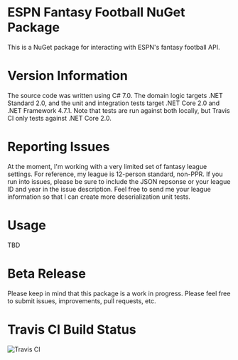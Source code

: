 # ESPN Fantasy Football NuGet Package
This is a NuGet package for interacting with ESPN's fantasy football API.

# Version Information
The source code was written using C# 7.0. The domain logic targets .NET Standard 2.0, and the unit and integration tests target .NET Core 2.0 and .NET Framework 4.7.1. Note that tests are run against both locally, but Travis CI only tests against .NET Core 2.0.

# Reporting Issues
At the moment, I'm working with a very limited set of fantasy league settings. For reference, my league is 12-person standard, non-PPR. If you run into issues, please be sure to include the JSON repsonse or your league ID and year in the issue description. Feel free to send me your league information so that I can create more deserialization unit tests.

# Usage
TBD

# Beta Release
Please keep in mind that this package is a work in progress. Please feel free to submit issues, improvements, pull requests, etc.

# Travis CI Build Status
![Travis CI](https://api.travis-ci.org/scottenriquez/espn-fantasy-football-nuget.svg?branch=master "Travis CI Build Status")